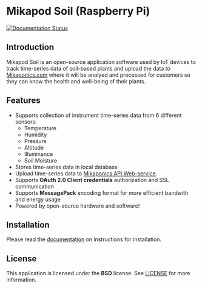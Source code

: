 # Mikapod Soil (Raspberry Pi)
[![Documentation Status](https://readthedocs.org/projects/mikapod-soil-rpi/badge/?version=latest)](https://mikapod-soil-rpi.readthedocs.io/en/latest/?badge=latest)

## Introduction

Mikapod Soil is an open-source application software used by IoT devices to track time-series data of soil-based plants and upload the data to [Mikaponics.com](https://mikaponics.com) where it will be analyed and processed for customers so they can know the health and well-being of their plants.

## Features

* Supports collection of instrument time-series data from 6 different sensors:
    - Temperature
    - Humidity
    - Pressure
    - Altitude
    - Illuminance
    - Soil Moisture
* Stores time-series data in local database
* Upload time-series data to [Mikaponics API Web-service](https://github.com/mikaponics/mikaponics-back).
* Supports **OAuth 2.0 Client credentials** authorization and SSL communication
* Supports **MessagePack** encoding format for more efficient bandwith and energy usage
* Powered by open-source hardware and software!

## Installation

Please read the [documentation](https://mikapod-soil.readthedocs.io/en/latest/) on instructions for installation.

## License
This application is licensed under the **BSD** license. See [LICENSE](LICENSE) for more information.
